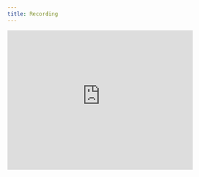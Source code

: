```yaml
---
title: Recording
---
```


<iframe width="420" height="315" src="https://www.youtube.com/embed/tmukW5yKiT4" frameborder="0" allowfullscreen></iframe>
